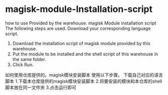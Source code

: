 # magisk-module-Installation-script

how to use Provided by the warehouse. magisk Module installation script
The following steps are used.
Download your corresponding language script.
1. Download the installation script of magisk module provided by this warehouse.
2. Put the module to be installed and the shell script of this warehouse in the same folder.
3. Click Run.


如何使用仓库提供的。magisk模块安装脚本
使用以下步骤。
下载自己对应的语言脚本
1.下载本仓库提供的magisk模块安装脚本
2.将要安装的模块和本仓库的shell脚本放在同一文件夹
3.点击运行即可

